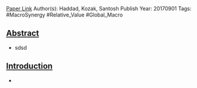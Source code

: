 
[Paper Link](obsidian://open?vault=Akul's%20Notebook&file=Library%2Fjournals%2Cmagazines%2FMacroSynergy%2FPredicting%20Relative%20Returns.pdf)
Author(s): Haddad, Kozak, Santosh
Publish Year: 20170901
Tags: #MacroSynergy #Relative_Value #Global_Macro 

## <u>Abstract</u>
- sdsd

## <u>Introduction</u>
- 